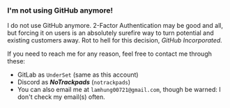 ### I'm not using GitHub anymore!

I do not use GitHub anymore. 2-Factor Authentication may be good and all, but forcing it on users is an absolutely surefire way to turn potential and existing customers away. Rot to hell for this decision, *GitHub Incorporated.*

If you need to reach me for any reason, feel free to contact me through these:

  - GitLab as `UnderSet` (same as this account)
  - Discord as ***NoTrackpads*** (`notrackpads`)
  - You can also email me at `lamhung00721@gmail.com`, though be warned: I don't check my email(s) often.
<!--
**UnderSet/underset** is a ✨ _special_ ✨ repository because its `README.md` (this file) appears on your GitHub profile.

Here are some ideas to get you started:

- 🔭 I’m currently working on ...
- 🌱 I’m currently learning ...
- 👯 I’m looking to collaborate on ...
- 🤔 I’m looking for help with ...
- 💬 Ask me about ...
- 📫 How to reach me: ...
- 😄 Pronouns: ...
- ⚡ Fun fact: ...
-->
